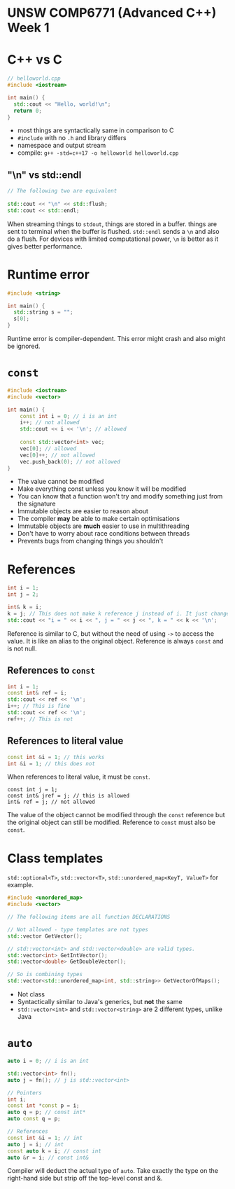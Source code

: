 # UNSW COMP6771 (Advanced C++) Week 1

# C++ vs C
```C++
// helloworld.cpp
#include <iostream>

int main() {
  std::cout << "Hello, world!\n";
  return 0;
}
```
- most things are syntactically same in comparison to C
- `#include` with no `.h` and library differs
- namespace and output stream
- compile: `g++ -std=c++17 -o helloworld helloworld.cpp`

## "\n" vs std::endl
```C++
// The following two are equivalent
 
std::cout << "\n" << std::flush;
std::cout << std::endl;
```   
When streaming things to `stdout`, things are stored in a buffer. things are sent to terminal when the buffer is flushed. `std::endl` sends a `\n` and also do a flush. For devices with limited computational power, `\n` is better as it gives better performance.

# Runtime error
```C++
#include <string>

int main() {
  std::string s = "";
  s[0];
}
```
Runtime error is compiler-dependent. This error might crash and also might be ignored.

# `const`
```C++
#include <iostream>
#include <vector>

int main() {
    const int i = 0; // i is an int
    i++; // not allowed
    std::cout << i << '\n'; // allowed
    
    const std::vector<int> vec;
    vec[0]; // allowed
    vec[0]++; // not allowed
    vec.push_back(0); // not allowed
}
``` 
- The value cannot be modified
- Make everything const unless you know it will be modified
- You can know that a function won't try and modify something just from the signature
- Immutable objects are easier to reason about
- The compiler **may** be able to make certain optimisations
- Immutable objects are **much** easier to use in multithreading
- Don't have to worry about race conditions between threads
- Prevents bugs from changing things you shouldn't

# References
```C++
int i = 1;
int j = 2;

int& k = i;
k = j; // This does not make k reference j instead of i. It just changes the value.
std::cout << "i = " << i << ", j = " << j << ", k = " << k << '\n';
```
Reference is similar to C, but without the need of using `->` to access the value. It is like an alias to the original object. Reference is always `const` and is not null.

## References to `const`
```C++
int i = 1;
const int& ref = i;
std::cout << ref << '\n';
i++; // This is fine
std::cout << ref << '\n';
ref++; // This is not
```

## References to literal value
```C++
const int &i = 1; // this works
int &i = 1; // this does not
```
When references to literal value, it must be `const`.

```
const int j = 1;
const int& jref = j; // this is allowed
int& ref = j; // not allowed
```
The value of the object cannot be modified through the `const` reference but the original object can still be modified. Reference to `const` must also be `const`.

# Class templates
`std::optional<T>`, `std::vector<T>`, `std::unordered_map<KeyT, ValueT>` for example.
```C++
#include <unordered_map>
#include <vector>

// The following items are all function DECLARATIONS

// Not allowed - type templates are not types
std::vector GetVector();

// std::vector<int> and std::vector<double> are valid types.
std::vector<int> GetIntVector();
std::vector<double> GetDoubleVector();

// So is combining types
std::vector<std::unordered_map<int, std::string>> GetVectorOfMaps();
```
- Not class
- Syntactically similar to Java's generics, but **not** the same
- `std::vector<int>` and `std::vector<string>` are 2 different types, unlike Java

# `auto`
```C++
auto i = 0; // i is an int

std::vector<int> fn();
auto j = fn(); // j is std::vector<int>

// Pointers
int i;
const int *const p = i;
auto q = p; // const int*
auto const q = p;

// References
const int &i = 1; // int
auto j = i; // int
const auto k = i; // const int
auto &r = i; // const int&
```
Compiler will deduct the actual type of `auto`. Take exactly the type on the right-hand side but strip off the top-level const and &.
